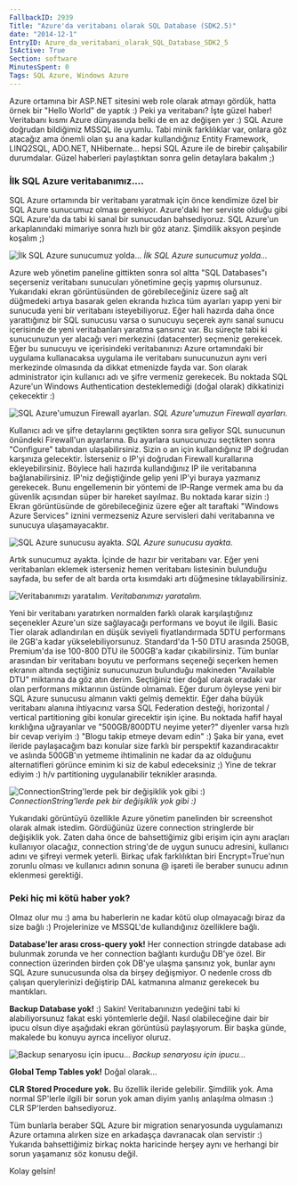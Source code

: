```yaml
---
FallbackID: 2939
Title: "Azure'da veritabanı olarak SQL Database (SDK2.5)"
date: "2014-12-1"
EntryID: Azure_da_veritabani_olarak_SQL_Database_SDK2_5
IsActive: True
Section: software
MinutesSpent: 0
Tags: SQL Azure, Windows Azure
---
```

Azure ortamına bir ASP.NET sitesini web role olarak atmayı gördük, hatta
örnek bir "Hello World" de yaptık :) Peki ya veritabanı? İşte güzel
haber! Veritabanı kısmı Azure dünyasında belki de en az değişen yer :)
SQL Azure doğrudan bildiğimiz MSSQL ile uyumlu. Tabi minik farklılıklar
var, onlara göz atacağız ama önemli olan şu ana kadar kullandığınız
Entity Framework, LINQ2SQL, ADO.NET, NHibernate... hepsi SQL Azure ile
de birebir çalışabilir durumdalar. Güzel haberleri paylaştıktan sonra
gelin detaylara bakalım ;)

### İlk SQL Azure veritabanımız....

SQL Azure ortamında bir veritabanı yaratmak için önce kendimize özel bir
SQL Azure sunucumuz olması gerekiyor. Azure'daki her serviste olduğu
gibi SQL Azure'da da tabi ki sanal bir sunucudan bahsediyoruz. SQL
Azure'un arkaplanındaki mimariye sonra hızlı bir göz atarız. Şimdilik
aksyon peşinde koşalım ;)

![İlk SQL Azure sunucumuz
yolda...](media/Azure_da_veritabani_olarak_SQL_Database_SDK2_5/sql_new.png)
*İlk SQL Azure sunucumuz yolda...*

Azure web yönetim paneline gittikten sonra sol altta "SQL Databases"ı
seçerseniz veritabanı sunucuları yönetimine geçiş yapmış olursunuz.
Yukarıdaki ekran görüntüsünden de görebileceğiniz üzere sağ alt düğmedeki artıya basarak gelen ekranda hızlıca tüm ayarları yapıp yeni bir sunucuda yeni bir veritabanı isteyebiliyoruz. Eğer hali hazırda daha önce yarattığınız bir SQL sunucusu varsa o sunucuyu seçerek aynı sanal sunucu içerisinde de yeni veritabanları yaratma şansınız var. Bu süreçte tabi ki sunucunuzun yer alacağı veri merkezini (datacenter) seçmeniz gerekecek. Eğer bu sunucuyu ve içerisindeki veritabanınızı Azure ortamındaki bir uygulama kullanacaksa uygulama ile veritabanı sunucunuzun aynı veri merkezinde olmasında da dikkat etmenizde fayda var. Son olarak
administrator için kullanıcı adı ve şifre vermeniz gerekecek. Bu
noktada SQL Azure'un Windows Authentication desteklemediği (doğal
olarak) dikkatinizi çekecektir :)

![SQL Azure'umuzun Firewall
ayarları.](media/Azure_da_veritabani_olarak_SQL_Database_SDK2_5/sql_new2.png)
*SQL Azure'umuzun Firewall ayarları.*

Kullanıcı adı ve şifre detaylarını geçtikten sonra sıra geliyor SQL
sunucunun önündeki Firewall'un ayarlarına. Bu ayarlara sunucunuzu seçtikten sonra "Configure" tabından ulaşabilirsiniz. Sizin o an için kullandığınız IP doğrudan karşınıza gelecektir. İsterseniz o IP'yi doğrudan Firewall kurallarına ekleyebilirsiniz. Böylece hali hazırda kullandığınız IP ile veritabanına bağlanabilirsiniz. IP'niz değiştiğinde gelip yeni IP'yi buraya yazmanız gerekecek. Bunu engellemenin bir yöntemi de IP-Range vermek ama bu da güvenlik açısından süper bir hareket sayılmaz. Bu noktada karar sizin :) Ekran görüntüsünde de görebileceğiniz üzere eğer alt taraftaki "Windows Azure Services" iznini vermezseniz Azure servisleri dahi veritabanına ve sunucuya ulaşamayacaktır.

![SQL Azure sunucusu
ayakta.](media/Azure_da_veritabani_olarak_SQL_Database_SDK2_5/sql_new3.png)
*SQL Azure sunucusu ayakta.*

Artık sunucumuz ayakta. İçinde de hazır bir veritabanı var. Eğer yeni veritabanları eklemek isterseniz hemen veritabanı listesinin bulunduğu sayfada, bu sefer de alt barda orta kısımdaki artı düğmesine tıklayabilirsiniz.

![Veritabanımızı
yaratalım.](media/Azure_da_veritabani_olarak_SQL_Database_SDK2_5/sql_new4.png)
*Veritabanımızı yaratalım.*

Yeni bir veritabanı yaratırken normalden farklı olarak karşılaştığınız seçenekler Azure'un size sağlayacağı performans ve boyut ile ilgili. Basic Tier olarak adlandırılan en düşük seviyeli fiyatlandırmada 5DTU performans ile 2GB'a kadar yükselebiliyorsunuz. Standard'da 1-50 DTU arasında 250GB, Premium'da ise 100-800 DTU ile 500GB'a kadar çıkabilirsiniz. Tüm bunlar arasından bir veritabanı boyutu ve performans seçeneği seçerken hemen ekranın altında seçtiğiniz sunucunuzun bulunduğu makineden "Available DTU" miktarına da göz atın derim. Seçtiğiniz tier doğal olarak oradaki var olan performans miktarının üstünde olmamalı. Eğer durum öyleyse yeni bir SQL Azure sunucusu almanın vakti gelmiş demektir. Eğer daha büyük veritabanı alanına ihtiyacınız
varsa SQL Federation desteği, horizontal / vertical partitioning gibi
konular girecektir işin içine. Bu noktada hafif hayal kırıklığına
uğrayanlar ve "500GB/800DTU neyime yeter?" diyenler varsa hızlı bir cevap
veriyim :) "Blogu takip etmeye devam edin" :) Şaka bir yana, evet
ileride paylaşacağım bazı konular size farklı bir perspektif
kazandıracaktır ve aslında 500GB'ın yetmeme ihtimalinin ne kadar da az
olduğunu alternatifleri görünce eminim ki siz de kabul edeceksiniz ;)
Yine de tekrar ediyim :) h/v partitioning uygulanabilir teknikler
arasında.

![ConnectionString'lerde pek bir değişiklik yok gibi
:)](media/Azure_da_veritabani_olarak_SQL_Database_SDK2_5/sql_new5.png)
*ConnectionString'lerde pek bir değişiklik yok gibi :)*

Yukarıdaki görüntüyü özellikle Azure yönetim panelinden bir screenshot
olarak almak istedim. Gördüğünüz üzere connection stringlerde bir
değişiklik yok. Zaten daha önce de bahsettiğimiz gibi erişim için aynı
araçları kullanıyor olacağız, connection string'de de uygun sunucu
adresini, kullanıcı adını ve şifreyi vermek yeterli. Birkaç ufak
farklılıktan biri Encrypt=True'nun zorunlu olması ve kullanıcı adının
sonuna @ işareti ile beraber sunucu adının eklenmesi gerektiği.

### Peki hiç mi kötü haber yok?

Olmaz olur mu :) ama bu haberlerin ne kadar kötü olup olmayacağı biraz
da size bağlı :) Projelerinize ve MSSQL'de kullandığınız özelliklere
bağlı.

**Database'ler arası cross-query yok!** Her connection stringde database
adı bulunmak zorunda ve her connection bağlantı kurduğu DB'ye özel. Bir
connection üzerinden birden çok DB'ye ulaşma şansınız yok, bunlar aynı
SQL Azure sunucusunda olsa da birşey değişmiyor. O nedenle cross db
çalışan querylerinizi değiştirip DAL katmanına almanız gerekecek bu
mantıkları.

**Backup Database yok!** :) Sakin! Veritabanınızın yedeğini tabi ki
alabiliyorsunuz fakat eski yöntemlerle değil. Nasıl olabileceğine dair
bir ipucu olsun diye aşağıdaki ekran görüntüsü paylaşıyorum. Bir başka
günde, makalede bu konuyu ayrıca inceliyor oluruz.

![Backup senaryosu için
ipucu...](media/Azure_da_veritabani_olarak_SQL_Database_SDK2_5/sql_new6.png)
*Backup senaryosu için ipucu...*

**Global Temp Tables yok!** Doğal olarak...

**CLR Stored Procedure yok.** Bu özellik ileride gelebilir. Şimdilik
yok. Ama normal SP'lerle ilgili bir sorun yok aman diyim yanlış
anlaşılma olmasın :) CLR SP'lerden bahsediyoruz.

Tüm bunlarla beraber SQL Azure bir migration senaryosunda uygulamanızı
Azure ortamına alırken size en arkadaşça davranacak olan servistir :)
Yukarıda bahsettiğimiz birkaç nokta haricinde herşey aynı ve herhangi
bir sorun yaşamanız söz konusu değil.

Kolay gelsin!


